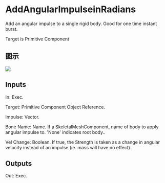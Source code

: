 # AddAngularImpulseinRadians

Add an angular impulse to a single rigid body. Good for one time instant burst.

Target is Primitive Component

## 图示

![]($-20221218-20203336.png)

## Inputs

In: Exec.

Target: Primitive Component Object Reference.

Impulse: Vector.

Bone Name: Name. If a SkeletalMeshComponent, name of body to apply angular impulse to. 'None' indicates root body..

Vel Change: Boolean. If true, the Strength is taken as a change in angular velocity instead of an impulse (ie. mass will have no effect)..  

## Outputs

Out: Exec.


